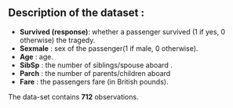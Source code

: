## Description of the dataset : 

- **Survived (response)**: whether a passenger survived (1 if yes, 0 otherwise) the tragedy.
- **Sexmale** : sex of the passenger(1 if male, 0 otherwise).
-  **Age** : age.
-  **SibSp** : the number of siblings/spouse aboard .
-  **Parch** : the number of parents/children aboard
-  **Fare** : the passengers fare (in British pounds). 

The data-set contains **712** observations.
